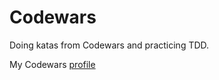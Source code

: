 # Codewars

Doing katas from Codewars and practicing TDD.

My Codewars [profile](https://www.codewars.com/users/Kostas%20N)
